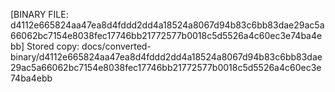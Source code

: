 [BINARY FILE: d4112e665824aa47ea8d4fddd2dd4a18524a8067d94b83c6bb83dae29ac5a66062bc7154e8038fec17746bb21772577b0018c5d5526a4c60ec3e74ba4ebb]
Stored copy: docs/converted-binary/d4112e665824aa47ea8d4fddd2dd4a18524a8067d94b83c6bb83dae29ac5a66062bc7154e8038fec17746bb21772577b0018c5d5526a4c60ec3e74ba4ebb
